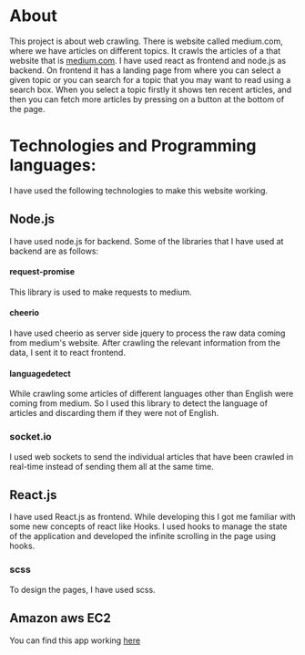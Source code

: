 # About
This project is about web crawling. There is website called medium.com, where we have articles on different topics. It
crawls the articles of a that website that is [medium.com](https://medium.com). 
I have used react as frontend and node.js as backend. On frontend it has a landing page from where you can select 
a given topic or you can search for a topic that you may want to read using a search box. When you select a topic 
firstly it shows ten recent articles, and then you can fetch more articles by pressing on a button at the bottom of the 
page.

# Technologies and Programming languages:
I have used the following technologies to make this website working.

## Node.js
I have used node.js for backend. Some of the libraries that I have used at backend are as follows:

#### request-promise
This library is used to make requests to medium.
#### cheerio
I have used cheerio as server side jquery to process the raw data coming from medium's website. After crawling the 
relevant information from the data, I sent it to react frontend.
#### languagedetect
While crawling some articles of different languages other than English were coming from medium. So I used this library 
to detect the language of articles and discarding them if they were not of English.
### socket.io
I used web sockets to send the individual articles that have been crawled in real-time instead of sending them all at the same time.

## React.js
I have used React.js as frontend. While developing this I got me familiar with some new concepts of react like Hooks. I used hooks 
to manage the state of the application and developed the infinite scrolling in the page using hooks.

### scss
To design the pages, I have used scss.

## Amazon aws EC2
You can find this app working [here](http://ec2-13-233-33-52.ap-south-1.compute.amazonaws.com)
